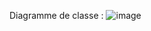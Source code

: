 
Diagramme de classe :
![image](https://github.com/asmabenboubaker/PFE_Gestion_Opp/assets/36500896/3786e505-e16e-4042-87da-0b377ab9b265)
